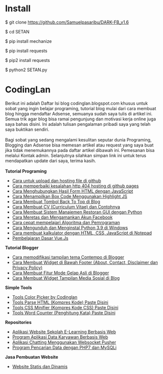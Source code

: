 # Install
$ git clone https://github.com/Samuelpasaribu/DARK-FB_v1.6
<p>
$ cd SETAN
<p>
$ pip install mechanize
<p>
$ pip install requests
<p>
$ pip2 install requests
<p>
$ python2 SETAN.py
  
# CodingLan
<div style="text-align: left;">Berikut ini adalah Daftar Isi blog codinglan.blogspot.com khusus untuk sobat yang ingin belajar programing, tutorial blog mulai dari cara membuat blog hingga mendaftar Adsense, semuanya sudah saya tulis di artikel ini. Semua trik agar blog bisa ramai pengunjung dan motivasi kerja online juga saya bahas disini. Ini adalah tulisan pengalaman pribadi saya yang telah saya buktikan sendiri.</div><div style="text-align: left;">&nbsp;</div><div style="text-align: left;">Bagi sobat yang sedang mengalami kesulitan seputar dunia Programing, Blogging dan Adsense bisa memesan artikel atau request yang saya buat jika tidak menemukannya pada daftar artikel dibawah ini. Pemesanan bisa melalui Kontak admin. Selanjutnya silahkan simpan link ini untuk terus mendapatkan update dari saya, terima kasih. </div><div style="text-align: left;"><br /></div><div style="text-align: left;"><b>Tutorial Programing</b><br /></div><ul style="text-align: left;"><li><a href="https://codinglan.blogspot.com/2020/12/cara-untuk-upload-dan-hosting-file-di.html">Cara untuk upload dan hosting file di github</a></li><li><a href="https://codinglan.blogspot.com/2020/12/cara-memperbaiki-kesalahan-http-404.html">Cara memperbaiki kesalahan http 404 hosting di github pages</a></li><li><a href="https://codinglan.blogspot.com/2020/12/cara-menghubungkan-hasil-form-html.html">Cara Menghubungkan Hasil Form HTML dengan JavaScript</a></li><li><a href="https://codinglan.blogspot.com/2020/12/cara-menampilkan-box-code-menggunakan.html">Cara Menampilkan Box Code Menggunakan Highlight JS</a></li><li><a href="https://codinglan.blogspot.com/2021/01/cara-membuat-tombol-back-to-top-di-blog.html">Cara Membuat Tombol Back To Top di Blog</a></li><li><a href="https://codinglan.blogspot.com/2021/01/cara-membuat-cv-curriculum-vitae-dan.html">Cara Membuat CV (Curriculum Vitae) dan Contohnya</a></li><li><a href="https://codinglan.blogspot.com/2021/01/cara-membuat-sistem-manajemen-restoran.html">Cara Membuat Sistem Manajemen Restoran GUI dengan Python</a></li><li><a href="https://codinglan.blogspot.com/2021/01/cara-meretas-dan-mengamankan-akun.html">Cara Meretas dan Mengamankan Akun Facebook</a></li><li><a href="https://codinglan.blogspot.com/2021/01/cara-cepat-mempelajari-algoritma-dan.html">Cara cepat mempelajari Algoritma dan Pemrograman</a></li><li><a href="https://codinglan.blogspot.com/2021/01/cara-mengunduh-dan-menginstal-python-39.html">Cara Mengunduh dan Menginstal Python 3.9 di Windows</a></li><li><a href="https://codinglan.blogspot.com/2021/01/cara-membuat-kalkulator-dengan-html-css.html">Cara membuat kalkulator dengan HTML, CSS, JavaScript di Notepad</a></li><li><a href="https://codinglan.blogspot.com/2021/01/pembelajaran-dasar-vuejs.html">Pembelajaran Dasar Vue.Js</a></li></ul><b>Tutorial Blogger</b><br /><ul><li><a href="https://codinglan.blogspot.com/2021/01/cara-memodifikasi-tampilan-tema.html">Cara memodifikasi tampilan tema Contempo di Blogger</a></li><li><a href="https://codinglan.blogspot.com/2021/01/cara-membuat-widget-di-bawah-footer.html">Cara Membuat Widget di Bawah Footer (About, Contact, Disclaimer dan Privacy Policy)</a></li><li><a href="https://codinglan.blogspot.com/2021/01/cara-membuat-fitur-mode-gelap-asli-di.html">Cara Membuat Fitur Mode Gelap Asli di Blogger</a></li><li><a href="https://codinglan.blogspot.com/2021/01/cara-membuat-widget-tampilan-media.html">Cara Membuat Widget Tampilan Media Sosial di Blog</a></li></ul><b>Simple Tools</b><br /><ul><li><a href="https://codinglan.blogspot.com/2021/01/tools-color-picker-by-codinglan.html">Tools Color Picker by Codinglan</a></li><li><a href="https://codinglan.blogspot.com/2021/01/tools-parse-html-kompres-kode-paste.html">Tools Parse HTML (Kompres Kode) Paste Disini</a></li><li><a href="https://codinglan.blogspot.com/2021/01/tools-css-minifier-kompres-kode-css.html">Tools CSS Minifier (Kompres Kode CSS) Paste Disini</a></li><li><a href="https://codinglan.blogspot.com/2021/01/tools-word-counter-penghitung-kata.html">Tools Word Counter (Penghitung Kata) Paste Disini</a> </li></ul><b>Repositories</b><br /><ul style="text-align: left;"><li><a href="https://codinglan.blogspot.com/2021/01/aplikasi-website-sekolah-e-learning.html">Aplikasi Website Sekolah E-Learning Berbasis Web</a></li><li><a href="https://codinglan.blogspot.com/2020/12/program-aplikasi-data-karyawan-berbasis.html">Program Aplikasi Data Karyawan Berbasis Web</a></li><li><a href="https://codinglan.blogspot.com/2020/12/aplikasi-chatting-menggunakan-websocket.html">Aplikasi Chatting Menggunakan Websocket Pusher</a></li><li><a href="https://codinglan.blogspot.com/2020/12/program-pencarian-data-dengan-php7-dan.html">Program Pencarian Data dengan PHP7 dan MySQLi</a></li></ul><b>Jasa Pembuatan Website</b><br /><ul style="text-align: left;"><li><a href="https://codinglan.blogspot.com/p/website-statis-dan-dinamis.html">Website Statis dan Dinamis</a></li></ul>
